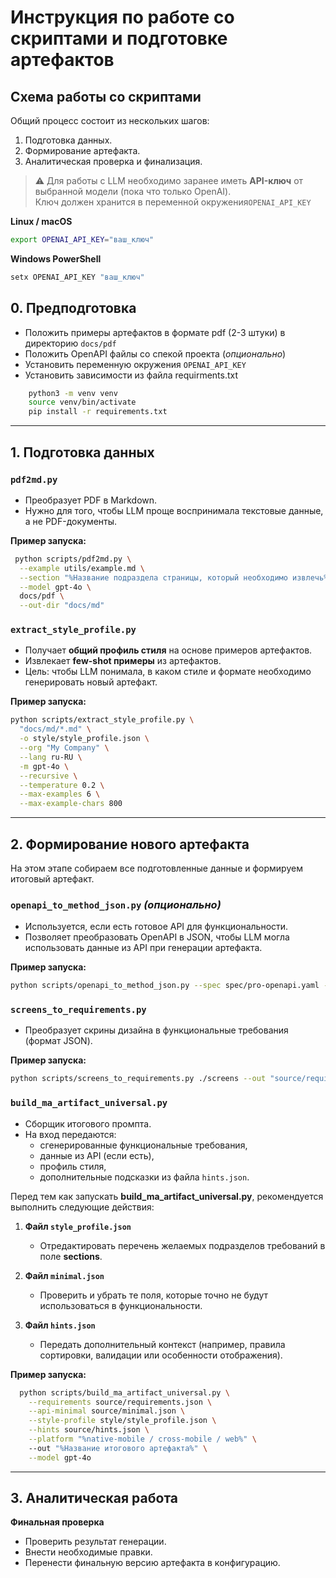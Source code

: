 # Инструкция по работе со скриптами и подготовке артефактов

## Схема работы со скриптами

Общий процесс состоит из нескольких шагов:  
1. Подготовка данных.  
2. Формирование артефакта.  
3. Аналитическая проверка и финализация.  

> ⚠️ Для работы с LLM необходимо заранее иметь **API-ключ** от выбранной модели (пока что только OpenAI).  
> Ключ должен хранится в переменной окружения`OPENAI_API_KEY`

**Linux / macOS**
```bash
export OPENAI_API_KEY="ваш_ключ"
```
**Windows PowerShell**
```bash
setx OPENAI_API_KEY "ваш_ключ"
```

## 0. Предподготовка
- Положить примеры артефактов в формате pdf (2-3 штуки) в директорию `docs/pdf`
- Положить OpenAPI файлы со спекой проекта (*опционально*)
- Установить переменную окружения `OPENAI_API_KEY`
- Установить зависимости из файла requirments.txt
```bash
    python3 -m venv venv
    source venv/bin/activate
    pip install -r requirements.txt
```

---

## 1. Подготовка данных

### `pdf2md.py`  
- Преобразует PDF в Markdown.  
- Нужно для того, чтобы LLM проще воспринимала текстовые данные, а не PDF-документы.  

**Пример запуска:**
```bash
 python scripts/pdf2md.py \
  --example utils/example.md \
  --section "%Название подраздела страницы, который необходимо извлечь%" \
  --model gpt-4o \
  docs/pdf \
  --out-dir "docs/md"
```

### `extract_style_profile.py`  
- Получает **общий профиль стиля** на основе примеров артефактов.  
- Извлекает **few-shot примеры** из артефактов.  
- Цель: чтобы LLM понимала, в каком стиле и формате необходимо генерировать новый артефакт. 

**Пример запуска:**
```bash
python scripts/extract_style_profile.py \
  "docs/md/*.md" \
  -o style/style_profile.json \
  --org "My Company" \
  --lang ru-RU \
  -m gpt-4o \
  --recursive \
  --temperature 0.2 \
  --max-examples 6 \
  --max-example-chars 800
```

---

## 2. Формирование нового артефакта

На этом этапе собираем все подготовленные данные и формируем итоговый артефакт.

### `openapi_to_method_json.py` *(опционально)*  
- Используется, если есть готовое API для функциональности.  
- Позволяет преобразовать OpenAPI в JSON, чтобы LLM могла использовать данные из API при генерации артефакта.  

**Пример запуска:**
```bash
python scripts/openapi_to_method_json.py --spec spec/pro-openapi.yaml --method %Название метода% --minimal -o "source/minimal.json"
```

### `screens_to_requirements.py`  
- Преобразует скрины дизайна в функциональные требования (формат JSON).  

**Пример запуска:**
```bash
python scripts/screens_to_requirements.py ./screens --out "source/requirements.json" --design "source/design.json"
```

### `build_ma_artifact_universal.py`  
- Сборщик итогового промпта.  
- На вход передаются:  
  - сгенерированные функциональные требования,  
  - данные из API (если есть),  
  - профиль стиля,  
  - дополнительные подсказки из файла `hints.json`.  


Перед тем как запускать **build_ma_artifact_universal.py**, рекомендуется выполнить следующие действия:

1. **Файл `style_profile.json`**  
   - Отредактировать перечень желаемых подразделов требований в поле **sections**.  

2. **Файл `minimal.json`**  
   - Проверить и убрать те поля, которые точно не будут использоваться в функциональности.  

3. **Файл `hints.json`**  
   - Передать дополнительный контекст (например, правила сортировки, валидации или особенности отображения).  

**Пример запуска:**
```bash
  python scripts/build_ma_artifact_universal.py \
    --requirements source/requirements.json \
    --api-minimal source/minimal.json \
    --style-profile style/style_profile.json \
    --hints source/hints.json \
    --platform "%native-mobile / cross-mobile / web%" \ 
    --out "%Название итогового артефакта%" \
    --model gpt-4o
```
---

## 3. Аналитическая работа
 **Финальная проверка**  
   - Проверить результат генерации.  
   - Внести необходимые правки.  
   - Перенести финальную версию артефакта в конфигурацию.  